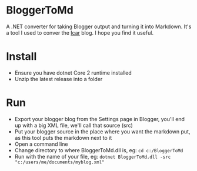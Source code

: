 # BloggerToMd
A .NET converter for taking Blogger output and turning it into Markdown. It's a tool I used to conver the [Icar](http://www.icar.co.uk) blog. I hope you find it useful.

# Install
- Ensure you have dotnet Core 2 runtime installed
- Unzip the latest release into a folder

# Run
- Export your blogger blog from the Settings page in Blogger, you'll end up with a big XML file, we'll call that source (src)
- Put your blogger source in the place where you want the markdown put, as this tool puts the markdown next to it
- Open a command line
- Change directory to where BloggerToMd.dll is, eg: `cd c:/BloggerToMd`
- Run with the name of your file, eg: `dotnet BloggerToMd.dll -src "c:/users/me/documents/myblog.xml"`
